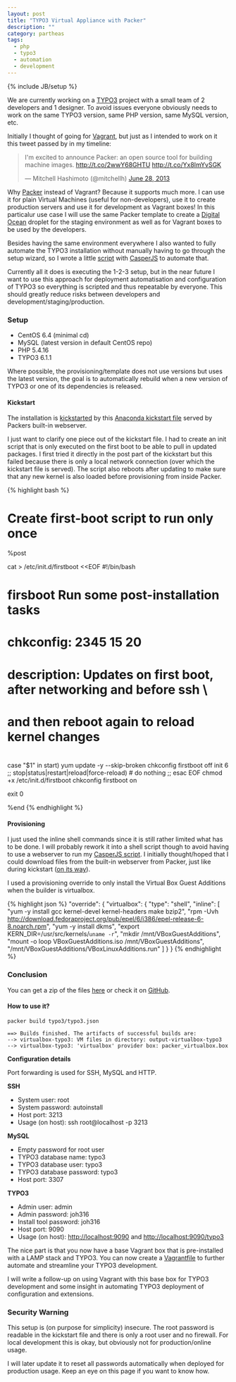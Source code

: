 ```yaml
---
layout: post
title: "TYPO3 Virtual Appliance with Packer"
description: ""
category: partheas
tags:
  - php
  - typo3
  - automation
  - development
---
```

{% include JB/setup %}

We are currently working on a [TYPO3](http://typo3.org) project with a small team
of 2 developers and 1 designer. To avoid issues everyone obviously needs to work
on the same TYPO3 version, same PHP version, same MySQL version, etc.

Initially I thought of going for [Vagrant](http://vagrantup.com), but just as I intended to work on it this
tweet passed by in my timeline:

<blockquote class="twitter-tweet"><p>I'm excited to announce Packer: an open source tool for building machine images. <a href="http://t.co/2wwY68GHTU">http://t.co/2wwY68GHTU</a> <a href="http://t.co/Yx8ImYvSGK">http://t.co/Yx8ImYvSGK</a></p>&mdash; Mitchell Hashimoto (@mitchellh) <a href="https://twitter.com/mitchellh/statuses/350647179729309696">June 28, 2013</a></blockquote>
<script async src="//platform.twitter.com/widgets.js" charset="utf-8"></script>

Why [Packer](http://packer.io) instead of Vagrant? Because it supports much more.
I can use it for plain Virtual Machines (useful for non-developers), use it to create
production servers and use it for development as Vagrant boxes! In this particalur
use case I will use the same Packer template to create a [Digital Ocean](https://www.digitalocean.com)
droplet for the staging environment as well as for Vagrant boxes to be used by the developers.

Besides having the same environment everywhere I also wanted to fully automate the
TYPO3 installation without manually having to go through the setup wizard, so I wrote
a little [script](https://gist.github.com/jerser/de36a686f3591d4f91d8) with
[CasperJS](http://casperjs.org) to automate that.

Currently all it does is executing the 1-2-3 setup, but in the near future I want
to use this approach for deployment automatisation and configuration of TYPO3
so everything is scripted and thus repeatable by everyone. This should greatly
reduce risks between developers and development/staging/production.

### Setup

* CentOS 6.4 (minimal cd)
* MySQL (latest version in default CentOS repo)
* PHP 5.4.16
* TYPO3 6.1.1

Where possible, the provisioning/template does not use versions but uses the latest
version, the goal is to automatically rebuild when a new version of TYPO3 or one of
its dependencies is released.

#### Kickstart

The installation is [kickstarted](https://www.centos.org/docs/5/html/Installation_Guide-en-US/s1-kickstart2-file.html)
by this [Anaconda kickstart file]() served by Packers built-in webserver.

I just want to clarify one piece out of the kickstart file. I had to create an init
script that is only executed on the first boot to be able to pull in updated packages.
I first tried it directly in the post part of the kickstart but this failed because
there is only a local network connection (over which the kickstart file is served).
The script also reboots after updating to make sure that any new kernel is also loaded
before provisioning from inside Packer.

{% highlight bash %}
# Create first-boot script to run only once
%post

cat > /etc/init.d/firstboot <<EOF
#!/bin/bash
#
# firsboot Run some post-installation tasks
#
# chkconfig: 2345 15 20
# description: Updates on first boot, after networking and before ssh \
#              and then reboot again to reload kernel changes
#

case "\$1" in
  start)
    yum update -y --skip-broken
    chkconfig firstboot off
    init 6
  ;;
  stop|status|restart|reload|force-reload)
    # do nothing
  ;;
esac
EOF
chmod +x /etc/init.d/firstboot
chkconfig firstboot on

exit 0

%end
{% endhighlight %}

#### Provisioning

I just used the inline shell commands since it is still rather limited what has to be done.
I will probably rework it into a shell script though to avoid having to use a webserver
to run my [CasperJS script](https://gist.github.com/jerser/de36a686f3591d4f91d8).
I initially thought/hoped that I could download files from the built-in webserver
from Packer, just like during kickstart ([on its way](https://github.com/mitchellh/packer/issues/118)).

I used a provisioning override to only install the Virtual Box Guest Additions when
the builder is virtualbox.

{% highlight json %}
"override": {
      "virtualbox": {
        "type": "shell",
        "inline": [
          "yum -y install gcc kernel-devel kernel-headers make bzip2",
          "rpm -Uvh http://download.fedoraproject.org/pub/epel/6/i386/epel-release-6-8.noarch.rpm",
          "yum -y install dkms",
          "export KERN_DIR=/usr/src/kernels/`uname -r`",
          "mkdir /mnt/VBoxGuestAdditions",
          "mount -o loop VBoxGuestAdditions.iso /mnt/VBoxGuestAdditions",
          "/mnt/VBoxGuestAdditions/VBoxLinuxAdditions.run"
        ]
      }
    }
{% endhighlight %}

### Conclusion

You can get a zip of the files [here](https://github.com/jerser/packer-templates/archive/master.zip)
or check it on [GitHub](https://github.com/jerser/packer-templates).

#### How to use it?

    packer build typo3/typo3.json

    ==> Builds finished. The artifacts of successful builds are:
    --> virtualbox-typo3: VM files in directory: output-virtualbox-typo3
    --> virtualbox-typo3: 'virtualbox' provider box: packer_virtualbox.box

**Configuration details**

Port forwarding is used for SSH, MySQL and HTTP.

**SSH**

  * System user: root
  * System password: autoinstall
  * Host port: 3213
  * Usage (on host): ssh root@localhost -p 3213

**MySQL**

  * Empty password for root user
  * TYPO3 database name: typo3
  * TYPO3 database user: typo3
  * TYPO3 database password: typo3
  * Host port: 3307

**TYPO3**

  * Admin user: admin
  * Admin password: joh316
  * Install tool password: joh316
  * Host port: 9090
  * Usage (on host): <http://localhost:9090> and <http://localhost:9090/typo3>

The nice part is that you now have a base Vagrant box that is pre-installed with a
LAMP stack and TYPO3. You can now create a [Vagrantfile](http://docs.vagrantup.com/v2/vagrantfile/index.html)
to further automate and streamline your TYPO3 development.

I will write a follow-up on using Vagrant with this base box for TYPO3 development
and some insight in automating TYPO3 deployment of configuration and extensions.

### Security Warning

This setup is (on purpose for simplicity) insecure. The root password is readable in the kickstart
file and there is only a root user and no firewall.
For local development this is okay, but obviously not for production/online usage.

I will later update it to reset all passwords automatically when deployed for
production usage. Keep an eye on this page if you want to know how.
